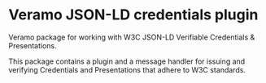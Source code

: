 # Veramo JSON-LD credentials plugin 

Veramo package for working with W3C JSON-LD Verifiable Credentials & Presentations.

This package contains a plugin and a message handler for issuing and verifying Credentials
and Presentations that adhere to W3C standards.
